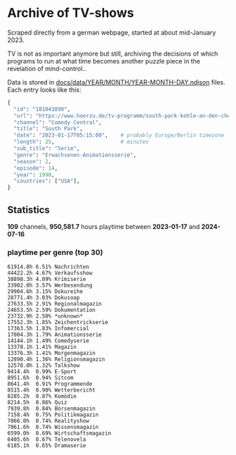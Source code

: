 # Archive of TV-shows

Scraped directly from a german webpage, started at about mid-January 2023.

TV is not as important anymore but still, archiving the decisions of which programs to run at what time
becomes another puzzle piece in the revelation of mind-control.. 

Data is stored in [docs/data/YEAR/MONTH/YEAR-MONTH-DAY.ndjson](docs/data/) files. 
Each entry looks like this:

```python
{
  "id": "181043890", 
  "url": "https://www.hoerzu.de/tv-programm/south-park-kohle-an-den-chefkoch/bid_181043890/", 
  "channel": "Comedy Central", 
  "title": "South Park", 
  "date": "2023-01-17T05:15:00",    # probably Europe/Berlin timezone 
  "length": 25,                     # minutes 
  "sub_title": "Serie", 
  "genre": "Erwachsenen-Animationsserie", 
  "season": 2, 
  "episode": 14, 
  "year": 1998, 
  "countries": ["USA"],
}
```

## Statistics

**109** channels, **950,581.7** hours playtime between **2023-01-17** and **2024-07-16**


### playtime per genre (top 30)

    61914.8h 6.51% Nachrichten
    44422.2h 4.67% Verkaufsshow
    38898.3h 4.09% Krimiserie
    33902.0h 3.57% Werbesendung
    29904.6h 3.15% Dokureihe
    28771.4h 3.03% Dokusoap
    27633.5h 2.91% Regionalmagazin
    24653.5h 2.59% Dokumentation
    23732.9h 2.50% *unknown*
    17552.3h 1.85% Zeichentrickserie
    17363.5h 1.83% Infomercial
    17004.3h 1.79% Animationsserie
    14144.1h 1.49% Comedyserie
    13378.1h 1.41% Magazin
    13376.3h 1.41% Morgenmagazin
    12890.4h 1.36% Religionsmagazin
    12578.0h 1.32% Talkshow
    9414.4h  0.99% E-Sport
    8951.6h  0.94% Sitcom
    8641.4h  0.91% Programmende
    8515.4h  0.90% Wetterbericht
    8285.2h  0.87% Komödie
    8214.5h  0.86% Quiz
    7939.8h  0.84% Börsenmagazin
    7158.4h  0.75% Politikmagazin
    7066.0h  0.74% Realityshow
    7061.6h  0.74% Wissensmagazin
    6599.0h  0.69% Wirtschaftsmagazin
    6405.6h  0.67% Telenovela
    6185.1h  0.65% Dramaserie
